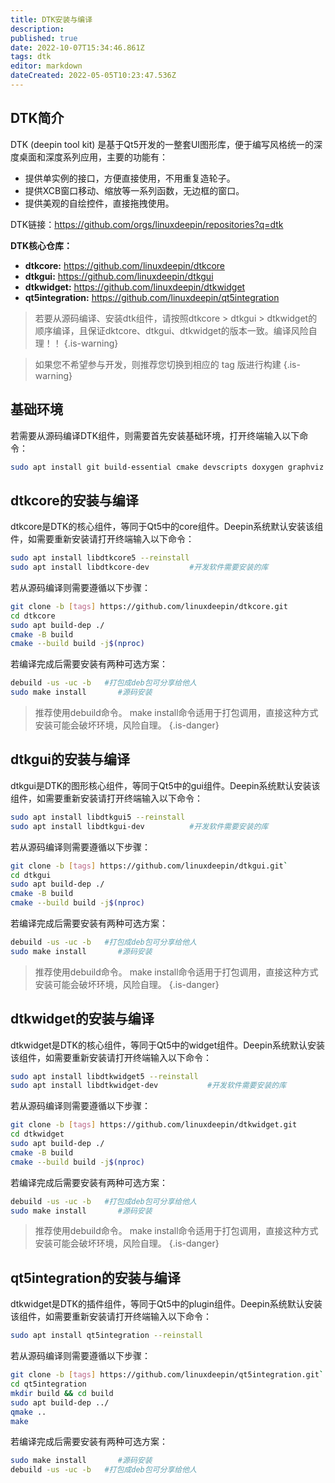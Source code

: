 ```yaml
---
title: DTK安装与编译
description: 
published: true
date: 2022-10-07T15:34:46.861Z
tags: dtk
editor: markdown
dateCreated: 2022-05-05T10:23:47.536Z
---
```


## DTK简介
DTK (deepin tool kit) 是基于Qt5开发的一整套UI图形库，便于编写风格统一的深度桌面和深度系列应用，主要的功能有：

- 提供单实例的接口，方便直接使用，不用重复造轮子。
- 提供XCB窗口移动、缩放等一系列函数，无边框的窗口。
- 提供美观的自绘控件，直接拖拽使用。

DTK链接：https://github.com/orgs/linuxdeepin/repositories?q=dtk

**DTK核心仓库：**
- **dtkcore:** https://github.com/linuxdeepin/dtkcore
- **dtkgui:** https://github.com/linuxdeepin/dtkgui
- **dtkwidget:** https://github.com/linuxdeepin/dtkwidget
- **qt5integration:** https://github.com/linuxdeepin/qt5integration

> 若要从源码编译、安装dtk组件，请按照dtkcore > dtkgui > dtkwidget的顺序编译，且保证dktcore、dtkgui、dtkwidget的版本一致。编译风险自理！！
{.is-warning}

> 如果您不希望参与开发，则推荐您切换到相应的 tag 版进行构建
{.is-warning}


## 基础环境

若需要从源码编译DTK组件，则需要首先安装基础环境，打开终端输入以下命令：

```bash
sudo apt install git build-essential cmake devscripts doxygen graphviz
```

## dtkcore的安装与编译

dtkcore是DTK的核心组件，等同于Qt5中的core组件。Deepin系统默认安装该组件，如需要重新安装请打开终端输入以下命令：

```bash
sudo apt install libdtkcore5 --reinstall
sudo apt install libdtkcore-dev			#开发软件需要安装的库
```

若从源码编译则需要遵循以下步骤：

```bash
git clone -b [tags] https://github.com/linuxdeepin/dtkcore.git
cd dtkcore
sudo apt build-dep ./
cmake -B build
cmake --build build -j$(nproc)
```

若编译完成后需要安装有两种可选方案：

```bash
debuild -us -uc -b 	 #打包成deb包可分享给他人
sudo make install 		#源码安装
```

> 推荐使用debuild命令。
> make install命令适用于打包调用，直接这种方式安装可能会破坏环境，风险自理。
{.is-danger}


## dtkgui的安装与编译

dtkgui是DTK的图形核心组件，等同于Qt5中的gui组件。Deepin系统默认安装该组件，如需要重新安装请打开终端输入以下命令：

```bash
sudo apt install libdtkgui5 --reinstall
sudo apt install libdtkgui-dev			#开发软件需要安装的库
```

若从源码编译则需要遵循以下步骤：

```bash
git clone -b [tags] https://github.com/linuxdeepin/dtkgui.git`
cd dtkgui
sudo apt build-dep ./
cmake -B build
cmake --build build -j$(nproc)
```

若编译完成后需要安装有两种可选方案：

```bash
debuild -us -uc -b 	 #打包成deb包可分享给他人
sudo make install 		#源码安装
```

> 推荐使用debuild命令。
> make install命令适用于打包调用，直接这种方式安装可能会破坏环境，风险自理。
{.is-danger}


## dtkwidget的安装与编译
dtkwidget是DTK的核心组件，等同于Qt5中的widget组件。Deepin系统默认安装该组件，如需要重新安装请打开终端输入以下命令：

```bash
sudo apt install libdtkwidget5 --reinstall
sudo apt install libdtkwidget-dev			#开发软件需要安装的库
```

若从源码编译则需要遵循以下步骤：

```bash
git clone -b [tags] https://github.com/linuxdeepin/dtkwidget.git
cd dtkwidget
sudo apt build-dep ./
cmake -B build
cmake --build build -j$(nproc)
```

若编译完成后需要安装有两种可选方案：

```bash
debuild -us -uc -b 	 #打包成deb包可分享给他人
sudo make install 		#源码安装
```

> 推荐使用debuild命令。
> make install命令适用于打包调用，直接这种方式安装可能会破坏环境，风险自理。
{.is-danger}


## qt5integration的安装与编译

dtkwidget是DTK的插件组件，等同于Qt5中的plugin组件。Deepin系统默认安装该组件，如需要重新安装请打开终端输入以下命令：

```bash
sudo apt install qt5integration --reinstall
```

若从源码编译则需要遵循以下步骤：

```bash
git clone -b [tags] https://github.com/linuxdeepin/qt5integration.git`
cd qt5integration
mkdir build && cd build
sudo apt build-dep ../
qmake ..
make
```

若编译完成后需要安装有两种可选方案：

```bash
sudo make install 		#源码安装
debuild -us -uc -b 	 #打包成deb包可分享给他人
```